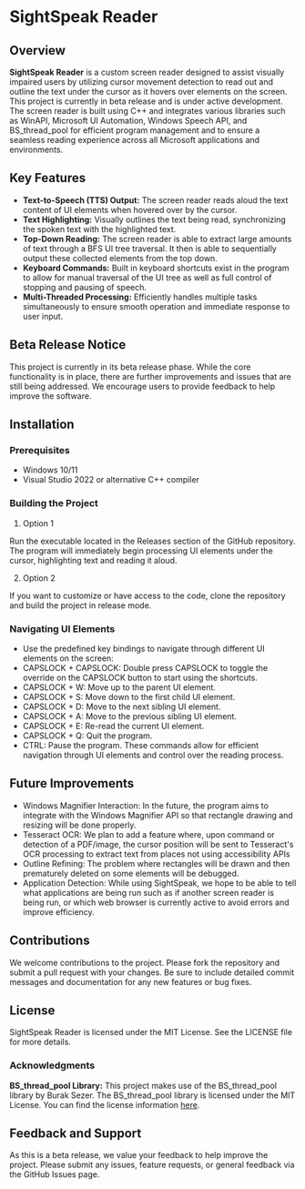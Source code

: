 # SightSpeak Reader

## Overview

**SightSpeak Reader** is a custom screen reader designed to assist visually impaired users by utilizing cursor movement detection to read out and outline the text under the cursor as it hovers over elements on the screen. This project is currently in beta release and is under active development. The screen reader is built using C++ and integrates various libraries such as WinAPI, Microsoft UI Automation, Windows Speech API, and BS_thread_pool for efficient program management and to ensure a seamless reading experience across all Microsoft applications and environments.

## Key Features

- **Text-to-Speech (TTS) Output:** The screen reader reads aloud the text content of UI elements when hovered over by the cursor.
- **Text Highlighting:** Visually outlines the text being read, synchronizing the spoken text with the highlighted text.
- **Top-Down Reading:** The screen reader is able to extract large amounts of text through a BFS UI tree traversal. It then is able to sequentially output these collected elements from the top down.
- **Keyboard Commands:** Built in keyboard shortcuts exist in the program to allow for manual traversal of the UI tree as well as full control of stopping and pausing of speech.
- **Multi-Threaded Processing:** Efficiently handles multiple tasks simultaneously to ensure smooth operation and immediate response to user input.

## Beta Release Notice
This project is currently in its beta release phase. While the core functionality is in place, there are further improvements and issues that are still being addressed. We encourage users to provide feedback to help improve the software.
## Installation

### Prerequisites

- Windows 10/11
- Visual Studio 2022 or alternative C++ compiler

### Building the Project

1. Option 1
   
Run the executable located in the Releases section of the GitHub repository.
The program will immediately begin processing UI elements under the cursor, highlighting text and reading it aloud.

2. Option 2
   
If you want to customize or have access to the code, clone the repository and build the project in release mode.

### Navigating UI Elements

- Use the predefined key bindings to navigate through different UI elements on the screen:
- CAPSLOCK + CAPSLOCK: Double press CAPSLOCK to toggle the override on the CAPSLOCK button to start using the shortcuts.
- CAPSLOCK + W: Move up to the parent UI element.
- CAPSLOCK + S: Move down to the first child UI element.
- CAPSLOCK + D: Move to the next sibling UI element.
- CAPSLOCK + A: Move to the previous sibling UI element.
- CAPSLOCK + E: Re-read the current UI element.
- CAPSLOCK + Q: Quit the program.
- CTRL: Pause the program.
These commands allow for efficient navigation through UI elements and control over the reading process.

## Future Improvements

- Windows Magnifier Interaction: In the future, the program aims to integrate with the Windows Magnifier API so that rectangle drawing and resizing will be done properly.
- Tesseract OCR: We plan to add a feature where, upon command or detection of a PDF/image, the cursor position will be sent to Tesseract's OCR processing to extract text from places not using accessibility APIs
- Outline Refining: The problem where rectangles will be drawn and then prematurely deleted on some elements will be debugged.
- Application Detection: While using SightSpeak, we hope to be able to tell what applications are being run such as if another screen reader is being run, or which web browser is currently active to avoid errors and improve efficiency. 

## Contributions

We welcome contributions to the project. Please fork the repository and submit a pull request with your changes. Be sure to include detailed commit messages and documentation for any new features or bug fixes.


## License

SightSpeak Reader is licensed under the MIT License. See the LICENSE file for more details.

### Acknowledgments

**BS_thread_pool Library:** This project makes use of the BS_thread_pool library by Burak Sezer. The BS_thread_pool library is licensed under the MIT License. You can find the license information [here](https://github.com/bshoshany/thread-pool/blob/master/LICENSE).

## Feedback and Support
As this is a beta release, we value your feedback to help improve the project. Please submit any issues, feature requests, or general feedback via the GitHub Issues page.
